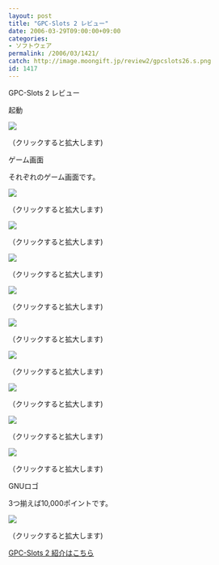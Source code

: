 ```yaml
---
layout: post
title: "GPC-Slots 2 レビュー"
date: 2006-03-29T09:00:00+09:00
categories:
- ソフトウェア
permalink: /2006/03/1421/
catch: http://image.moongift.jp/review2/gpcslots26.s.png
id: 1417
---
```

GPC-Slots 2 レビュー  
<!--more-->

起動

  

[![](http://image.moongift.jp/review2/gpcslots21.s.png)](http://image.moongift.jp/review2/gpcslots21.png)  
  
（クリックすると拡大します)

  

ゲーム画面

  

それぞれのゲーム画面です。

  

[![](http://image.moongift.jp/review2/gpcslots22.s.png)](http://image.moongift.jp/review2/gpcslots22.png)  
  
（クリックすると拡大します)

  

[![](http://image.moongift.jp/review2/gpcslots23.s.png)](http://image.moongift.jp/review2/gpcslots23.png)  
  
（クリックすると拡大します)

  

[![](http://image.moongift.jp/review2/gpcslots24.s.png)](http://image.moongift.jp/review2/gpcslots24.png)  
  
（クリックすると拡大します)

  

[![](http://image.moongift.jp/review2/gpcslots25.s.png)](http://image.moongift.jp/review2/gpcslots25.png)  
  
（クリックすると拡大します)

  

[![](http://image.moongift.jp/review2/gpcslots26.s.png)](http://image.moongift.jp/review2/gpcslots26.png)  
  
（クリックすると拡大します)

  

[![](http://image.moongift.jp/review2/gpcslots27.s.png)](http://image.moongift.jp/review2/gpcslots27.png)  
  
（クリックすると拡大します)

  

[![](http://image.moongift.jp/review2/gpcslots28.s.png)](http://image.moongift.jp/review2/gpcslots28.png)  
  
（クリックすると拡大します)

  

[![](http://image.moongift.jp/review2/gpcslots29.s.png)](http://image.moongift.jp/review2/gpcslots29.png)  
  
（クリックすると拡大します)

  

[![](http://image.moongift.jp/review2/gpcslots210.s.png)](http://image.moongift.jp/review2/gpcslots210.png)  
  
（クリックすると拡大します)

  

GNUロゴ

  

3つ揃えば10,000ポイントです。

  

[![](http://image.moongift.jp/review2/gpcslots211.s.png)](http://image.moongift.jp/review2/gpcslots211.png)  
  
（クリックすると拡大します)

  

[GPC-Slots 2 紹介はこちら](http://oss.moongift.jp/intro/i-1418.html)

